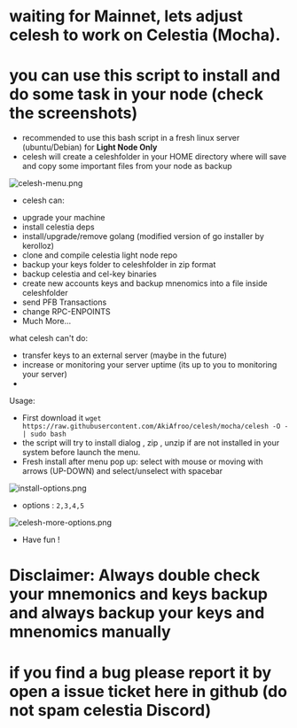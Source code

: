 # waiting for Mainnet, lets adjust celesh to work on Celestia (Mocha). 
# you can use this script to install and do some task in your node (check the screenshots)
* recommended to use this bash script in a fresh linux server (ubuntu/Debian) for **Light Node Only**
* celesh will create a celeshfolder in your HOME directory where will save and copy some important files from your node as backup

![celesh-menu.png](https://i.postimg.cc/DysKWKfV/celesh-menu.png)

* celesh can:
- upgrade your machine
- install celestia deps
- install/upgrade/remove golang (modified version of go installer by  kerolloz)
- clone and compile celestia light node repo
- backup your keys folder to celeshfolder in zip format
- backup celestia and cel-key binaries
- create new accounts keys and backup mnenomics into a file inside celeshfolder
- send PFB Transactions
- change RPC-ENPOINTS 
- Much More...

what celesh can't do:
- transfer keys to an external server (maybe in the future)
- increase or monitoring your server uptime (its up to you to monitoring your server)
- 

Usage:
* First download it ```wget https://raw.githubusercontent.com/AkiAfroo/celesh/mocha/celesh -O - | sudo bash```
* the script will try to install dialog , zip , unzip if are not installed in your system before launch the menu.
* Fresh install after menu pop up: select with mouse or moving with arrows (UP-DOWN) and select/unselect with spacebar

![install-options.png](https://i.postimg.cc/htC6DSm8/install-options.png)
* options : ```2,3,4,5```

![celesh-more-options.png](https://i.postimg.cc/RZC2x3WV/celesh-more-options.png)

* Have fun !

# Disclaimer: Always double check your mnemonics and keys backup and always backup your keys and mnenomics manually
# if you find a bug please report it by open a issue ticket here in github (do not spam celestia Discord)
